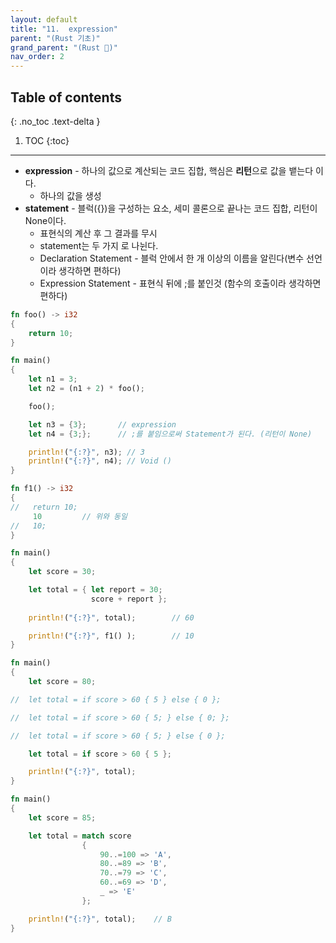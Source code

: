 ```yaml
---
layout: default
title: "11.  expression"
parent: "(Rust 기초)"
grand_parent: "(Rust 🦀)"
nav_order: 2
---
```


## Table of contents
{: .no_toc .text-delta }

1. TOC
{:toc}

---

* **expression** - 하나의 값으로 계산되는 코드 집합, 핵심은 **리턴**으로 값을 뱉는다 이다.
    * 하나의 값을 생성
* **statement** - 블럭({})을 구성하는 요소, 세미 콜론으로 끝나는 코드 집합, 리턴이 None이다.
    * 표현식의 계산 후 그 결과를 무시
    * statement는 두 가지 로 나뉜다.
    * Declaration Statement - 블럭 안에서 한 개 이상의 이름을 알린다(변수 선언이라 생각하면 편하다)
    * Expression Statement - 표현식 뒤에 ;를 붙인것 (함수의 호출이라 생각하면 편하다)

```rust
fn foo() -> i32
{
	return 10;
}

fn main()
{
	let n1 = 3;
	let n2 = (n1 + 2) * foo();

	foo();

	let n3 = {3};	    // expression
	let n4 = {3;};      // ;를 붙임으로써 Statement가 된다. (리턴이 None)

	println!("{:?}", n3); // 3
	println!("{:?}", n4); // Void ()
}
```

```rust
fn f1() -> i32 
{
//	 return 10;
	 10 		// 위와 동일
//	 10;
}

fn main()
{
	let score = 30;

	let total = { let report = 30; 
				  score + report };
	
	println!("{:?}", total);        // 60

	println!("{:?}", f1() );        // 10
}
```

```rust
fn main()
{
	let score = 80;

//	let total = if score > 60 { 5 } else { 0 };

//	let total = if score > 60 { 5; } else { 0; };

//	let total = if score > 60 { 5; } else { 0 };

	let total = if score > 60 { 5 };

	println!("{:?}", total);
}
```

```rust
fn main()
{
	let score = 85;

	let total = match score
				{
					90..=100 => 'A',
					80..=89 => 'B',
					70..=79 => 'C',
					60..=69 => 'D',
					_ => 'E'
				};

	println!("{:?}", total);    // B
}
```